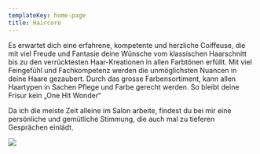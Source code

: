 ```yaml
---
templateKey: home-page
title: Haircore
---
```

Es erwartet dich eine erfahrene, kompetente und herzliche Coiffeuse, die mit viel Freude und Fantasie deine Wünsche vom klassischen Haarschnitt bis zu den verrücktesten Haar-Kreationen in allen Farbtönen erfüllt. Mit viel Feingefühl und Fachkompetenz werden die unmöglichsten Nuancen in deine Haare gezaubert. Durch das grosse Farbensortiment, kann  allen Haartypen in Sachen Pflege und Farbe gerecht werden. So bleibt deine Frisur kein „One Hit Wonder“

Da ich die meiste Zeit alleine im Salon arbeite, findest du bei mir eine persönliche und gemütliche Stimmung, die auch mal zu tieferen Gesprächen einlädt.

![](/img/fbp7fbb.jpg)

